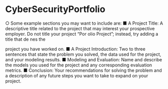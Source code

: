 # CyberSecurityPortfolio

○ Some example sections you may want to include are:
■ A Project Title: A descriptive title related to the project that may
interest your prospective employer. Do not title your project
“Por
olio Project”; instead, try adding a title that de
nes the

project you have worked on.
■ A Project Introduction: Two to three sentences that state the
problem you solved, the data used for the project, and your
modeling results.
■ Modeling and Evaluation: Name and describe the models you
used for the project and any corresponding evaluation metrics.
■ Conclusion: Your recommendations for solving the problem and a
description of any future steps you want to take to expand on your
project.

